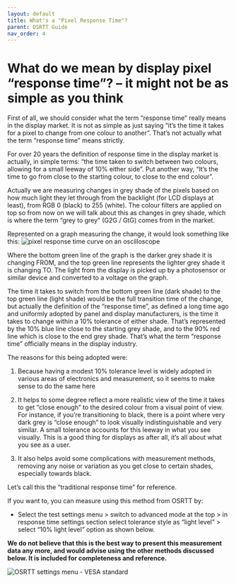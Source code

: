 ```yaml
---
layout: default
title: What's a "Pixel Response Time"?
parent: OSRTT Guide
nav_order: 4
---
```


# What do we mean by display pixel “response time”? – it might not be as simple as you think
First of all, we should consider what the term “response time” really means in the display market. It is not as simple as just saying “it’s the time it takes for a pixel to change from one colour to another”. That’s not actually what the term “response time” means strictly.

For over 20 years the definition of response time in the display market is actually, in simple terms: “the time taken to switch between two colours, allowing for a small leeway of 10% either side”.  Put another way, “It’s the time to go from close to the starting colour, to close to the end colour”. 

Actually we are measuring changes in grey shade of the pixels based on how much light they let through from the backlight (for LCD displays at least), from RGB 0 (black) to 255 (white). The colour filters are applied on top so from now on we will talk about this as changes in grey shade, which is where the term “grey to grey” (G2G / GtG) comes from in the market.

Represented on a graph measuring the change, it would look something like this:
![pixel response time curve on an oscilloscope]({{site.baseurl}}/assets/images/osrtt-guide-images/img1.png)

Where the bottom green line of the graph is the darker grey shade it is changing FROM, and the top green line represents the lighter grey shade it is changing TO. The light from the display is picked up by a photosensor or similar device and converted to a voltage on the graph.

The time it takes to switch from the bottom green line (dark shade) to the top green line (light shade) would be the full transition time of the change, but actually the definition of the “response time”, as defined a long time ago and uniformly adopted by panel and display manufacturers, is the time it takes to change within a 10% tolerance of either shade. That’s represented by the 10% blue line close to the starting grey shade, and to the 90% red line which is close to the end grey shade. That’s what the term “response time” officially means in the display industry.

The reasons for this being adopted were:

1.	Because having a modest 10% tolerance level is widely adopted in various areas of electronics and measurement, so it seems to make sense to do the same here

2.	It helps to some degree reflect a more realistic view of the time it takes to get “close enough” to the desired colour from a visual point of view. For instance, if you’re transitioning to black, there is a point where very dark grey is “close enough” to look visually indistinguishable and very similar. A small tolerance accounts for this leeway in what you see visually. This is a good thing for displays as after all, it’s all about what you see as a user.

3.	It also helps avoid some complications with measurement methods, removing any noise or variation as you get close to certain shades, especially towards black.

Let’s call this the “traditional response time” for reference.

If you want to, you can measure using this method from OSRTT by:
-	Select the test settings menu > switch to advanced mode at the top > in response time settings section select tolerance style as “light level” > select “10%  light level” option as shown below. 

**We do not believe that this is the best way to present this measurement data any more, and would advise using the other methods discussed below. It is included for completeness and reference.**

![OSRTT settings menu - VESA standard]({{site.baseurl}}/assets/images/osrtt-guide-images/img2.png)
 
